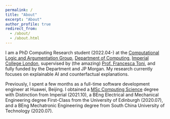 ```yaml
---
permalink: /
title: "About"
excerpt: "About"
author_profile: true
redirect_from: 
  - /about/
  - /about.html
---
```


I am a PhD Computing Research student (2022.04-) at the [Computational Logic and Argumentation Group](https://clarg.doc.ic.ac.uk/), [Department of Computing](https://www.imperial.ac.uk/study/pg/computing/), [Imperial College London](), supervised by (the amazing) [Prof. Francesca Toni](https://www.doc.ic.ac.uk/~ft/), and fully funded by the Department and JP Morgan. My research currently focuses on explainable AI and counterfactual explanations.

Previously, I spent a few months as a full-time software development engineer at Huawei, Beijing. I obtained a [MSc Computing Science](https://www.imperial.ac.uk/study/pg/computing/computing/) degree with Distinction from Imperial (2021.10), a BEng Electrical and Mechanical Engineering degree First-Class from the University of Edinburgh (2020.07), and a BEng Mechatronic Engineering degree from South China University of Technology (2020.07).
